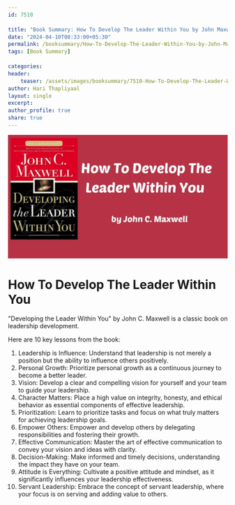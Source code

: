 ```yaml
---                            
id: 7510                            
                          
title: "Book Summary: How To Develop The Leader Within You by John Maxwell"                     
date: "2024-04-10T08:33:00+05:30"                            
permalink: /booksummary/How-To-Develop-The-Leader-Within-You-by-John-Maxwell                      
tags: [Book Summary]                     
                            
categories:                            
header:                            
    teaser: /assets/images/booksummary/7510-How-To-Develop-The-Leader-Within-You-by-John-Maxwell.jpg                         
author: Hari Thapliyaal                            
layout: single                            
excerpt:                            
author_profile: true                            
share: true                            
---                            
```

                            
![How To Develop The Leader Within You by John Maxwell](/assets/images/booksummary/7510-How-To-Develop-The-Leader-Within-You-by-John-Maxwell.jpg)                                 
   
# How To Develop The Leader Within You

"Developing the Leader Within You" by John C. Maxwell is a classic book on leadership development.

Here are 10 key lessons from the book:

1. Leadership is Influence: Understand that leadership is not merely a position but the ability to influence others positively.
2. Personal Growth: Prioritize personal growth as a continuous journey to become a better leader.
3. Vision: Develop a clear and compelling vision for yourself and your team to guide your leadership.
4. Character Matters: Place a high value on integrity, honesty, and ethical behavior as essential components of effective leadership.
5. Prioritization: Learn to prioritize tasks and focus on what truly matters for achieving leadership goals.
6. Empower Others: Empower and develop others by delegating responsibilities and fostering their growth.
7. Effective Communication: Master the art of effective communication to convey your vision and ideas with clarity.
8. Decision-Making: Make informed and timely decisions, understanding the impact they have on your team.
9. Attitude is Everything: Cultivate a positive attitude and mindset, as it significantly influences your leadership effectiveness.
10. Servant Leadership: Embrace the concept of servant leadership, where your focus is on serving and adding value to others.